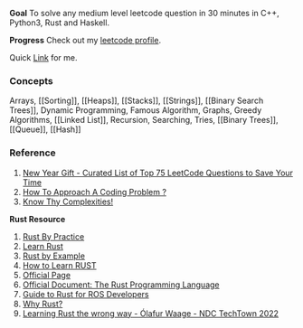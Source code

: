 
**Goal** To solve any medium level leetcode question in 30 minutes in C++, Python3, Rust and Haskell.


**Progress** Check out my [leetcode profile](https://leetcode.com/ajaygunalan1995/).


Quick [Link](https://leetcode.com/study-plan/leetcode-75/?progress=xd71vnlt) for me.


### Concepts

Arrays, [[Sorting]], [[Heaps]], [[Stacks]], [[Strings]], [[Binary Search Trees]], Dynamic Programming, Famous Algorithm, Graphs, Greedy Algorithms, [[Linked List]], Recursion, Searching, Tries, [[Binary Trees]], [[Queue]], [[Hash]]


### Reference
1. [New Year Gift - Curated List of Top 75 LeetCode Questions to Save Your Time](https://www.teamblind.com/post/New-Year-Gift---Curated-List-of-Top-75-LeetCode-Questions-to-Save-Your-Time-OaM1orEU)
2. [How To Approach A Coding Problem ?](https://www.geeksforgeeks.org/how-to-approach-a-coding-problem/)
3. [Know Thy Complexities!](https://www.bigocheatsheet.com/)

**Rust Resource**

1. [Rust By Practice](https://practice.rs/why-exercise.html)
2. [Learn Rust](https://www.rust-lang.org/learn)
3. [Rust by Example](https://doc.rust-lang.org/rust-by-example/#rust-by-example)
4. [How to Learn RUST](https://gist.github.com/rylev/f76b8e9567a722f1b157a69a4f98f1c1)
5. [Official Page](https://www.rust-lang.org/)
6. [Official Document: The Rust Programming Language](https://doc.rust-lang.org/book/print.html "Print this book")
7. [Guide to Rust for ROS Developers](https://medium.com/@ssnover95/guide-to-rust-for-ros-developers-a787c92fcae9)
8. [Why Rust?](https://www.rerun.io/blog/why-rust)
9. [Learning Rust the wrong way - Ólafur Waage - NDC TechTown 2022](https://www.youtube.com/watch?v=DL9LANLg5EA)